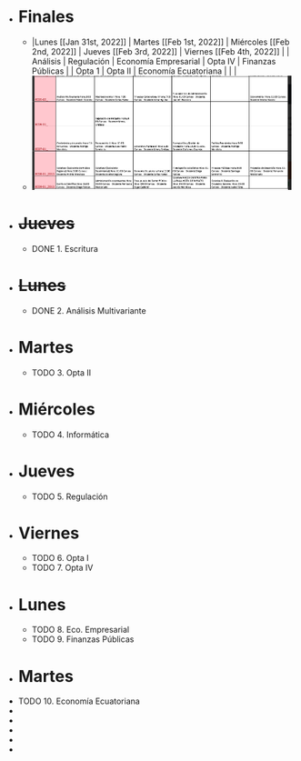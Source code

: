 - # Finales
	- |Lunes [[Jan 31st, 2022]] | Martes [[Feb 1st, 2022]] |  Miércoles [[Feb 2nd, 2022]] |  Jueves [[Feb 3rd, 2022]] |  Viernes [[Feb 4th, 2022]] |
	  |  Análisis  | Regulación    |  Economía Empresarial    |  Opta IV  |  Finanzas Públicas  |
	  | Opta 1  |  Opta II   |   Economía Ecuatoriana  |   |   |
	- ![image.png](../assets/image_1643061761054_0.png)
- # ~~Jueves~~
	- DONE  1. Escritura
- # ~~Lunes~~
	- DONE 2. Análisis Multivariante
- # Martes
	- TODO 3. Opta II
- # Miércoles
	- TODO 4. Informática
- # Jueves
	- TODO 5. Regulación
- # Viernes
	- TODO 6. Opta I
	- TODO 7. Opta IV
- # Lunes
	- TODO 8. Eco. Empresarial
	- TODO 9. Finanzas Públicas
- # Martes
- TODO 10. Economía Ecuatoriana
-
-
-
-
-